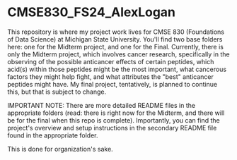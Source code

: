 # CMSE830_FS24_AlexLogan

This repository is where my project work lives for CMSE 830 (Foundations of Data Science) at Michigan State University. You'll find two base folders here: one for the Midterm project, and one for the Final. Currently, there is only the Midterm project, which involves cancer research, specifically in the observing of the possible anticancer effects of certain peptides, which acid(s) within those peptides might be the most important, what cancerous factors they might help fight, and what attributes the "best" anticancer peptides might have. My final project, tentatively, is planned to continue this, but that is subject to change.

IMPORTANT NOTE: There are more detailed README files in the appropriate folders (read: there is right now for the Midterm, and there will be for the final when this repo is complete). Importantly, you can find the project's overview and setup instructions in the secondary README file found in the appropriate folder.

This is done for organization's sake.
